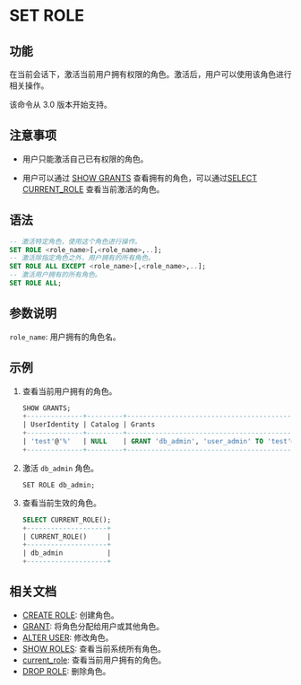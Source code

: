 # SET ROLE

## 功能

在当前会话下，激活当前用户拥有权限的角色。激活后，用户可以使用该角色进行相关操作。

该命令从 3.0 版本开始支持。

## 注意事项

- 用户只能激活自己已有权限的角色。

- 用户可以通过 [SHOW GRANTS](SHOW%20GRANTS.md) 查看拥有的角色，可以通过[SELECT CURRENT_ROLE](../../sql-functions/utility-functions/current_role.md) 查看当前激活的角色。

## 语法

```SQL
-- 激活特定角色，使用这个角色进行操作。
SET ROLE <role_name>[,<role_name>,..];
-- 激活除指定角色之外，用户拥有的所有角色。
SET ROLE ALL EXCEPT <role_name>[,<role_name>,..]; 
-- 激活用户拥有的所有角色。
SET ROLE ALL;
```

## 参数说明

`role_name`: 用户拥有的角色名。

## 示例

1. 查看当前用户拥有的角色。

    ```SQL
    SHOW GRANTS;
    +--------------+---------+----------------------------------------------+
    | UserIdentity | Catalog | Grants                                       |
    +--------------+---------+----------------------------------------------+
    | 'test'@'%'   | NULL    | GRANT 'db_admin', 'user_admin' TO 'test'@'%' |
    +--------------+---------+----------------------------------------------+
    ```

2. 激活 `db_admin` 角色。

    ```plain
    SET ROLE db_admin;
    ```

3. 查看当前生效的角色。

    ```SQL
    SELECT CURRENT_ROLE();
    +--------------------+
    | CURRENT_ROLE()     |
    +--------------------+
    | db_admin           |
    +--------------------+
    ```

## 相关文档

- [CREATE ROLE](CREATE%20ROLE.md): 创建角色。
- [GRANT](GRANT.md): 将角色分配给用户或其他角色。
- [ALTER USER](ALTER%20USER.md): 修改角色。
- [SHOW ROLES](SHOW%20ROLES.md): 查看当前系统所有角色。
- [current_role](../../sql-functions/utility-functions/current_role.md): 查看当前用户拥有的角色。
- [DROP ROLE](DROP%20ROLE.md): 删除角色。
